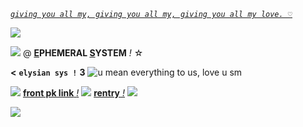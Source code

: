 *[`giving you all my, giving you all my, giving you all my love. ♡`](https://open.spotify.com/track/1Bh0UzthW8pKEnYg7v40Oa?si=0d2d79ee644d4a44)*  

![](https://cdn.discordapp.com/attachments/957851604055384137/1081449734625046568/MagicEraser_230304_003332_50.png) 

![](https://wilardo.crd.co/assets/images/gallery04/463254ad.gif?v=587f0c5f) @ __[E](https://ephemeralsys.carrd.co/)PHEMERAL [S](https://ephemeralsys.carrd.co/)YSTEM__ *!* ☆

**<** **`elysian sys !`** **3**  ![u mean everything to us, love u sm](https://pixelbank.neocities.org/decome/kitties/2e720318.gif)

![](https://pixelbank.neocities.org/decome/stars/a84fb90b.gif) [**front pk link** *!*](https://pk.fulmine.xyz/f/gdmev) ![](https://pixelbank.neocities.org/decome/drinks/f7900c6a.gif) [**rentry** *!*](https://rentry.co/ephemeralsystem) ![](https://pixelbank.neocities.org/decome/phones/bcb19285.gif)

![](https://eridan.crd.co/assets/images/image66.gif?v=c1e2148a)
